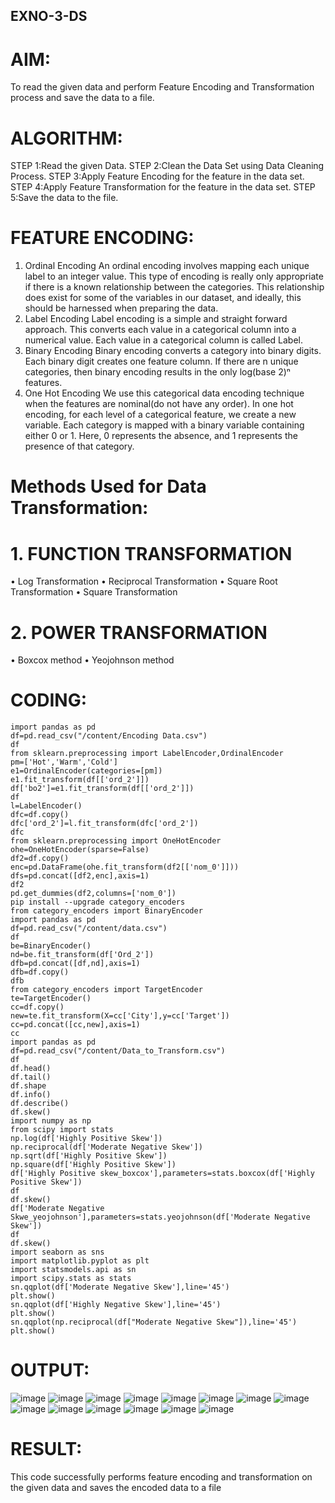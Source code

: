 ## EXNO-3-DS

# AIM:
To read the given data and perform Feature Encoding and Transformation process and save the data to a file.

# ALGORITHM:
STEP 1:Read the given Data.
STEP 2:Clean the Data Set using Data Cleaning Process.
STEP 3:Apply Feature Encoding for the feature in the data set.
STEP 4:Apply Feature Transformation for the feature in the data set.
STEP 5:Save the data to the file.

# FEATURE ENCODING:
1. Ordinal Encoding
An ordinal encoding involves mapping each unique label to an integer value. This type of encoding is really only appropriate if there is a known relationship between the categories. This relationship does exist for some of the variables in our dataset, and ideally, this should be harnessed when preparing the data.
2. Label Encoding
Label encoding is a simple and straight forward approach. This converts each value in a categorical column into a numerical value. Each value in a categorical column is called Label.
3. Binary Encoding
Binary encoding converts a category into binary digits. Each binary digit creates one feature column. If there are n unique categories, then binary encoding results in the only log(base 2)ⁿ features.
4. One Hot Encoding
We use this categorical data encoding technique when the features are nominal(do not have any order). In one hot encoding, for each level of a categorical feature, we create a new variable. Each category is mapped with a binary variable containing either 0 or 1. Here, 0 represents the absence, and 1 represents the presence of that category.

# Methods Used for Data Transformation:
  # 1. FUNCTION TRANSFORMATION
• Log Transformation
• Reciprocal Transformation
• Square Root Transformation
• Square Transformation
  # 2. POWER TRANSFORMATION
• Boxcox method
• Yeojohnson method

# CODING:
~~~
import pandas as pd
df=pd.read_csv("/content/Encoding Data.csv")
df
from sklearn.preprocessing import LabelEncoder,OrdinalEncoder
pm=['Hot','Warm','Cold']
e1=OrdinalEncoder(categories=[pm])
e1.fit_transform(df[['ord_2']])
df['bo2']=e1.fit_transform(df[['ord_2']])
df
l=LabelEncoder()
dfc=df.copy()
dfc['ord_2']=l.fit_transform(dfc['ord_2'])
dfc
from sklearn.preprocessing import OneHotEncoder
ohe=OneHotEncoder(sparse=False)
df2=df.copy()
enc=pd.DataFrame(ohe.fit_transform(df2[['nom_0']]))
dfs=pd.concat([df2,enc],axis=1)
df2
pd.get_dummies(df2,columns=['nom_0'])
pip install --upgrade category_encoders
from category_encoders import BinaryEncoder
import pandas as pd
df=pd.read_csv("/content/data.csv")
df
be=BinaryEncoder()
nd=be.fit_transform(df['Ord_2'])
dfb=pd.concat([df,nd],axis=1)
dfb=df.copy()
dfb
from category_encoders import TargetEncoder
te=TargetEncoder()
cc=df.copy()
new=te.fit_transform(X=cc['City'],y=cc['Target'])
cc=pd.concat([cc,new],axis=1)
cc
import pandas as pd
df=pd.read_csv("/content/Data_to_Transform.csv")
df
df.head()
df.tail()
df.shape
df.info()
df.describe()
df.skew()
import numpy as np
from scipy import stats
np.log(df['Highly Positive Skew'])
np.reciprocal(df['Moderate Negative Skew'])
np.sqrt(df['Highly Positive Skew'])
np.square(df['Highly Positive Skew'])
df['Highly Positive skew_boxcox'],parameters=stats.boxcox(df['Highly Positive Skew'])
df
df.skew()
df['Moderate Negative Skwe_yeojohnson'],parameters=stats.yeojohnson(df['Moderate Negative Skew'])
df
df.skew()
import seaborn as sns
import matplotlib.pyplot as plt
import statsmodels.api as sn
import scipy.stats as stats
sn.qqplot(df['Moderate Negative Skew'],line='45')
plt.show()
sn.qqplot(df['Highly Negative Skew'],line='45')
plt.show()
sn.qqplot(np.reciprocal(df["Moderate Negative Skew"]),line='45')
plt.show()
~~~
# OUTPUT:
![image](https://github.com/sharmitha3/EXNO-3-DS/assets/145974496/de4abe46-97f3-40f5-9bca-3edabfe5d0cc)
![image](https://github.com/sharmitha3/EXNO-3-DS/assets/145974496/29224dc6-df44-4f3a-a1a7-15c858de8727)
![image](https://github.com/sharmitha3/EXNO-3-DS/assets/145974496/f25b7603-fb6e-4e04-a161-cd873a55a65e)
![image](https://github.com/sharmitha3/EXNO-3-DS/assets/145974496/93296b88-2e3d-4d70-a816-3a6c42ec9949)
![image](https://github.com/sharmitha3/EXNO-3-DS/assets/145974496/7c780a63-766e-42ab-bd00-d807c3ad26da)
![image](https://github.com/sharmitha3/EXNO-3-DS/assets/145974496/7e8cc484-0b89-40fa-9c92-a32dd05bfaf2)
![image](https://github.com/sharmitha3/EXNO-3-DS/assets/145974496/28a3fc55-52fe-431b-99ac-53bac58b4b41)
![image](https://github.com/sharmitha3/EXNO-3-DS/assets/145974496/ac3d4944-7c26-4804-a241-0c212d1495cd)
![image](https://github.com/sharmitha3/EXNO-3-DS/assets/145974496/b9c1faeb-eabc-40fd-b343-a8f3f0003219)
![image](https://github.com/sharmitha3/EXNO-3-DS/assets/145974496/dc009671-bbd7-47bd-9f58-74b8db6632c5)
![image](https://github.com/sharmitha3/EXNO-3-DS/assets/145974496/6730aa22-7c87-42f3-8d01-31d238f4f885)
![image](https://github.com/sharmitha3/EXNO-3-DS/assets/145974496/5a4f1365-86c9-4411-9aa2-22fae6cdfd94)
![image](https://github.com/sharmitha3/EXNO-3-DS/assets/145974496/8390f2d9-91d3-4e6e-9562-ea9995cdf0b8)
![image](https://github.com/sharmitha3/EXNO-3-DS/assets/145974496/0ae95324-377d-4484-989b-bba6795fe78e)


# RESULT:
 This code successfully performs feature encoding and transformation on the given data and saves the encoded data to a file 
       
